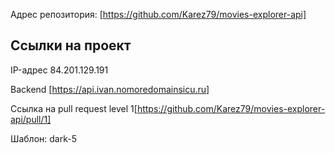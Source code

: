 Адрес репозитория: [https://github.com/Karez79/movies-explorer-api]

## Ссылки на проект

IP-адрес 84.201.129.191

Backend [https://api.ivan.nomoredomainsicu.ru]

Ссылка на pull request level 1[https://github.com/Karez79/movies-explorer-api/pull/1]

Шаблон: dark-5